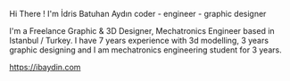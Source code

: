Hi There !
I'm İdris Batuhan Aydın
coder - engineer - graphic designer


I'm a Freelance Graphic & 3D Designer, Mechatronics Engineer based in Istanbul / Turkey. I have 7 years experience with 3d modelling, 3 years graphic designing and I am mechatronics engineering student for 3 years.

https://ibaydin.com
